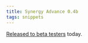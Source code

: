 ```yaml
---
title: Synergy Advance 0.4b
tags: snippets
---
```


[Released to beta testers](http://typechecked.net/a/news/archives/2006/03/synergy_advance_4.php) today.
